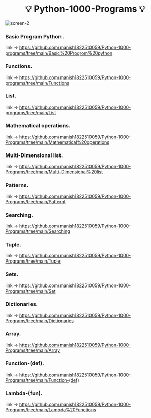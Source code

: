 ## <h1 align="center"> 💡 Python-1000-Programs 💡 </h1>
![screen-2](https://user-images.githubusercontent.com/59960810/110332999-177c7d80-8047-11eb-9dfb-2bdb5f7898e7.jpg)

### Basic Program Python .
link ->  https://github.com/manish1822510059/Python-1000-programs/tree/main/Basic%20Progrom%20python
### Functions.
link ->  https://github.com/manish1822510059/Python-1000-programs/tree/main/Functions
### List.
link ->  https://github.com/manish1822510059/Python-1000-programs/tree/main/List
### Mathematical operations.
link ->  https://github.com/manish1822510059/Python-1000-Programs/tree/main/Mathematical%20operations
### Multi-Dimensional list.
link ->  https://github.com/manish1822510059/Python-1000-Programs/tree/main/Multi-Dimensional%20list
### Patterns.
link ->  https://github.com/manish1822510059/Python-1000-Programs/tree/main/Patternt
### Searching.
link ->  https://github.com/manish1822510059/Python-1000-Programs/tree/main/Searching
### Tuple.
link ->  https://github.com/manish1822510059/Python-1000-Programs/tree/main/Tuple
### Sets.
link ->  https://github.com/manish1822510059/Python-1000-Programs/tree/main/Set
### Dictionaries.
link ->  https://github.com/manish1822510059/Python-1000-Programs/tree/main/Dictionaries
### Array.
link ->  https://github.com/manish1822510059/Python-1000-Programs/tree/main/Array
### Function-(def).
link ->  https://github.com/manish1822510059/Python-1000-Programs/tree/main/Function-(def)
### Lambda-(fun).
link ->  https://github.com/manish1822510059/Python-1000-Programs/tree/main/Lambda%20Functions

